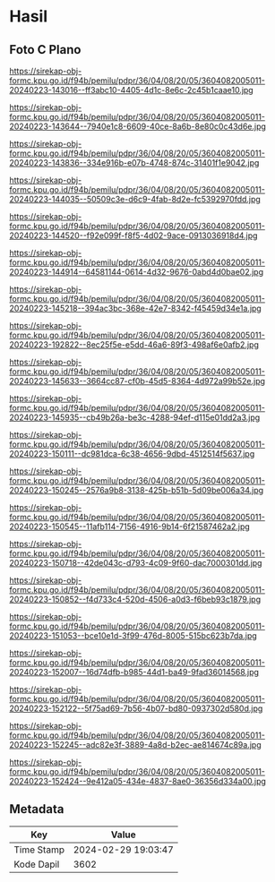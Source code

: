 # Hasil

## Foto C Plano

https://sirekap-obj-formc.kpu.go.id/f94b/pemilu/pdpr/36/04/08/20/05/3604082005011-20240223-143016--ff3abc10-4405-4d1c-8e6c-2c45b1caae10.jpg

https://sirekap-obj-formc.kpu.go.id/f94b/pemilu/pdpr/36/04/08/20/05/3604082005011-20240223-143644--7940e1c8-6609-40ce-8a6b-8e80c0c43d6e.jpg

https://sirekap-obj-formc.kpu.go.id/f94b/pemilu/pdpr/36/04/08/20/05/3604082005011-20240223-143836--334e916b-e07b-4748-874c-31401f1e9042.jpg

https://sirekap-obj-formc.kpu.go.id/f94b/pemilu/pdpr/36/04/08/20/05/3604082005011-20240223-144035--50509c3e-d6c9-4fab-8d2e-fc5392970fdd.jpg

https://sirekap-obj-formc.kpu.go.id/f94b/pemilu/pdpr/36/04/08/20/05/3604082005011-20240223-144520--f92e099f-f8f5-4d02-9ace-0913036918d4.jpg

https://sirekap-obj-formc.kpu.go.id/f94b/pemilu/pdpr/36/04/08/20/05/3604082005011-20240223-144914--64581144-0614-4d32-9676-0abd4d0bae02.jpg

https://sirekap-obj-formc.kpu.go.id/f94b/pemilu/pdpr/36/04/08/20/05/3604082005011-20240223-145218--394ac3bc-368e-42e7-8342-f45459d34e1a.jpg

https://sirekap-obj-formc.kpu.go.id/f94b/pemilu/pdpr/36/04/08/20/05/3604082005011-20240223-192822--8ec25f5e-e5dd-46a6-89f3-498af6e0afb2.jpg

https://sirekap-obj-formc.kpu.go.id/f94b/pemilu/pdpr/36/04/08/20/05/3604082005011-20240223-145633--3664cc87-cf0b-45d5-8364-4d972a99b52e.jpg

https://sirekap-obj-formc.kpu.go.id/f94b/pemilu/pdpr/36/04/08/20/05/3604082005011-20240223-145935--cb49b26a-be3c-4288-94ef-d115e01dd2a3.jpg

https://sirekap-obj-formc.kpu.go.id/f94b/pemilu/pdpr/36/04/08/20/05/3604082005011-20240223-150111--dc981dca-6c38-4656-9dbd-4512514f5637.jpg

https://sirekap-obj-formc.kpu.go.id/f94b/pemilu/pdpr/36/04/08/20/05/3604082005011-20240223-150245--2576a9b8-3138-425b-b51b-5d09be006a34.jpg

https://sirekap-obj-formc.kpu.go.id/f94b/pemilu/pdpr/36/04/08/20/05/3604082005011-20240223-150545--11afb114-7156-4916-9b14-6f21587462a2.jpg

https://sirekap-obj-formc.kpu.go.id/f94b/pemilu/pdpr/36/04/08/20/05/3604082005011-20240223-150718--42de043c-d793-4c09-9f60-dac7000301dd.jpg

https://sirekap-obj-formc.kpu.go.id/f94b/pemilu/pdpr/36/04/08/20/05/3604082005011-20240223-150852--f4d733c4-520d-4506-a0d3-f6beb93c1879.jpg

https://sirekap-obj-formc.kpu.go.id/f94b/pemilu/pdpr/36/04/08/20/05/3604082005011-20240223-151053--bce10e1d-3f99-476d-8005-515bc623b7da.jpg

https://sirekap-obj-formc.kpu.go.id/f94b/pemilu/pdpr/36/04/08/20/05/3604082005011-20240223-152007--16d74dfb-b985-44d1-ba49-9fad36014568.jpg

https://sirekap-obj-formc.kpu.go.id/f94b/pemilu/pdpr/36/04/08/20/05/3604082005011-20240223-152122--5f75ad69-7b56-4b07-bd80-0937302d580d.jpg

https://sirekap-obj-formc.kpu.go.id/f94b/pemilu/pdpr/36/04/08/20/05/3604082005011-20240223-152245--adc82e3f-3889-4a8d-b2ec-ae814674c89a.jpg

https://sirekap-obj-formc.kpu.go.id/f94b/pemilu/pdpr/36/04/08/20/05/3604082005011-20240223-152424--9e412a05-434e-4837-8ae0-36356d334a00.jpg


## Metadata

| Key        | Value               |
| ---------- | ------------------- |
| Time Stamp | 2024-02-29 19:03:47 |
| Kode Dapil | 3602                |



